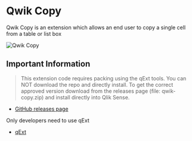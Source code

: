 # Qwik Copy

Qwik Copy is an extension which allows an end user to copy a single cell from a table or list box

![Qwik Copy](https://raw.githubusercontent.com/rileymd88/data/master/qwik-copy/copy.gif)

## Important Information
>This extension code requires packing using the qExt tools. You can NOT download the repo and directly install. To get the correct approved version download from the releases page (file: qwik-copy.zip) and install directly into Qlik Sense.

* [GitHub releases page](https://github.com/rileymd88/qwik-copy/releases)

Only developers need to use qExt
* [qExt](https://github.com/axisgroup/qExt)

